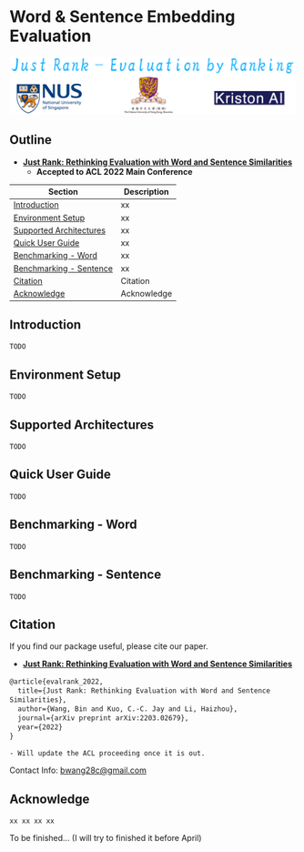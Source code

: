 # Word & Sentence Embedding Evaluation

<p align="center">
  <img src="img/logo.png" width="600" height="auto" />
</p>

## Outline

- [**Just Rank: Rethinking Evaluation with Word and Sentence Similarities**](https://arxiv.org/abs/2203.02679)
    - **Accepted to ACL 2022 Main Conference**

<div align="center">

| Section | Description |
|-|-|
| [Introduction](#Introduction)          							| xx                    		    |
| [Environment Setup](#Environment-Setup) 							| xx                    		    |
| [Supported Architectures](#Supported-Architectures) 				| xx                    		    |
| [Quick User Guide](#Quick-User-Guide)							    | xx                    		    |
| [Benchmarking - Word](#Benchmarking---Word)						| xx                    		    |
| [Benchmarking - Sentence](#Benchmarking---Sentence)				| xx                    		    |
| [Citation](#Citation)												| Citation                    		|
| [Acknowledge](#Acknowledge)										| Acknowledge		   		 		|

</div>

## Introduction

    TODO

## Environment Setup

    TODO

## Supported Architectures 

    TODO

## Quick User Guide

    TODO

## Benchmarking - Word

    TODO

## Benchmarking - Sentence

    TODO

## Citation

If you find our package useful, please cite our paper.
- [**Just Rank: Rethinking Evaluation with Word and Sentence Similarities**](https://arxiv.org/abs/2203.02679)

```
@article{evalrank_2022,
  title={Just Rank: Rethinking Evaluation with Word and Sentence Similarities},
  author={Wang, Bin and Kuo, C.-C. Jay and Li, Haizhou},
  journal={arXiv preprint arXiv:2203.02679},
  year={2022}
}
```
    - Will update the ACL proceeding once it is out.

Contact Info: [bwang28c@gmail.com](mailto:bwang28c@gmail.com)

## Acknowledge

    xx xx xx xx

To be finished... (I will try to finished it before April)
